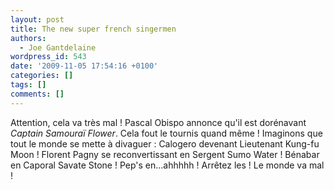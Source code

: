 ```yaml
---
layout: post
title: The new super french singermen
authors:
  - Joe Gantdelaine
wordpress_id: 543
date: '2009-11-05 17:54:16 +0100'
categories: []
tags: []
comments: []
---
```

Attention, cela va très mal ! Pascal Obispo annonce qu'il est dorénavant *Captain Samouraï Flower*. Cela fout le tournis quand même ! Imaginons que tout le monde se mette à divaguer : Calogero devenant Lieutenant Kung-fu Moon ! Florent Pagny se reconvertissant en Sergent Sumo Water ! Bénabar en Caporal Savate Stone ! Pep's en...ahhhhh ! Arrêtez les ! Le monde va mal !
